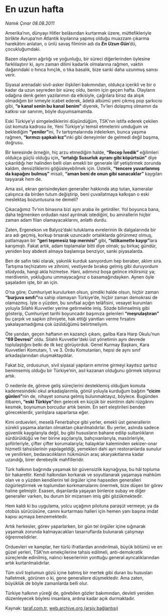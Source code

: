 # En uzun hafta

*Namık Çınar 08.08.2011*

<div class="yazi"><p>Amerika’nın, dünyayı Hitler belâsından kurtarmak üzere, müttefikleriyle birlikte Avrupa’nın Atlantik kıyılarına yapmış olduğu muazzam çıkarma harekâtını anlatan, o ünlü savaş filminin adı da <b><i>En</i></b><i> <b>Uzun Gün</b></i>’dü, çocukluğumdaki.</p>
<p>Bazen olayların ağırlığı ve yoğunluğu, bir süreci diğerlerinden öylesine farklılaştırır ki, aynı zaman dilimi kadarlık olmalarına rağmen, vaktin dağarındaki o hınca hınçlık, o tıka basalık, bize sanki daha uzunmuş sanısı verir.</p>
<p>Siyasal arenadaki sivil-asker ilişkileri bakımından, oldukça içerikli ve bir o kadar da uzun seyreden bir süreç oldu, benim için geçen hafta. Olayların odağına denk gelen yazılarımın da etkisiyle, çağrılara biraz da alışık olmadığım bir ivmeyle icabet ederek, âdetâ albümü yeni çıkmış pop şarkıcısı gibi, <b>“o kanal senin bu kanal</b> <b>benim”</b> diyerek, Tv’leri dolaşmış olmamın da katkısı var sanırım, böyle duyumsamamda.</p>
<p>Eski Türkiye’yi simgelediklerini düşündüğüm, TSK’nın istifa ederek çekilen üst komuta kadrosu ile, Yeni Türkiye’yi temsil etmelerini umduğum ve beklediğim <b>“yeniler”</b>ini, Tv tartışmalarında irdelerken, bunca yaşıma rağmen, <b>“kırmızı şapkalı kız”</b>ınki gibi deneyimler de gelmedi değil başıma, doğrusu.</p>
<p>Bir keresinde örneğin, hiç arzu etmediğim halde, <b>“Recep İvedik”</b> eğilimleri oldukça güçlü olduğu için<b>, “ortalığı Susurluk</b> <b>ayranı gibi köpürtsün”</b> diye çıkarıldığı her halinden belli olan emekli bir generale lâf yetiştirmek zorunda kaldım, densizliklerini göğüsleyebilmek için. Üstelik, <b>“tencere yuvarlanmış da kapağını</b> <b>bulmuş”</b> misali, <b>“aman beni de onun gibi sanacaklar”</b> kaygıları taşıyarak hem de.</p>
<p>Ama asıl, ekran gerisindeyken generaller hakkında atıp tutan, kameralar çalışınca da birden tutum değiştirip, beni çuvallatmaya kalkışan o eski meslektaş bozuntusuna ne demeli?</p>
<p>Çıkacağımız Tv’nin binasına bizi aynı araba ile getirdiler. Yol boyunca bana, daha teğmenken ordudan nasıl ayrılmak istediğini, bu amirallerin hiçbir zaman adam filan olamayacaklarını, anlattı durdu.</p>
<p>Zaten, Ergenekon ve Balyoz’daki tutuklama evrelerinin ilk dalgalarında bir ara adı geçmiş, korkup tırsarak uzuncadır ortalıklarda görünmez olmuş, patlamayan bir <b>“geri tepmesiz top mermisi”</b> gibi, <b>“istikamette kayıp”</b>lara karışmıştı. Fakat artık, adam toplamalar bitti diye olmalı; şu birkaç gündür, yeniden boy abdesti almaya başlamışa benziyor, sanki piyasalarda.</p>
<p>Ben de safın teki olarak, yakınlık kurduk sanıyordum hep beraber, aklım sıra. Tartışma teçhizatımı ve zihnimi, vestiyerde bırakıp gelmiş gibi duruyordum stüdyoda, hangi akla hizmetse. Hani, adımınız boşa gelince irkilirsiniz ya; merdivenin, yokluğunu ummayacağınız o basamağındayken. Aynen öyle şaşaladım işte, bir an için.</p>
<p>O’na göre; Cumhuriyet kurulurken olsun, şimdiki halde olsun, hiçbir zaman <b>“burjuva sınıfı”</b>na sahip olamayan Türkiye’de, hiçbir zaman demokrasi de olamazmış. İşte o yüzden, bu sınıfsal açığın telâfisini, vesayet kurumları yoluyla Silahlı Kuvvetler yerine getirmekte imiş. Sözde bilimselmiş gibi gösterip, Cumhuriyet tarihi boyuncadır başımıza gelenleri <b>“meşrulaştıran”</b> bu çarpık ve sapkın zihniyete, hak ettiği yanıtları verme fırsatını yakalayamadığıma çok üzüldüğümü belirtmeliyim.</p>
<p>Öte yandan, geçen haftanın en kazançlı çıkanı, galiba Kara Harp Okulu’nun <b>“69 Devresi”</b> oldu. Silahlı Kuvvetler’deki üst yönetimin aynı devrede toplulaştığını belki de ilk kez görüyorduk. Genel Kurmay Başkanı, Kara Kuvvetleri Komutanı, 1. ve 3. Ordu Komutanları, hepsi de aynı sınıf arkadaşlarından oluşmaktaydılar.</p>
<p>Fakat biz, ordusunun, sivil siyasal yapıların emrine girmeyi kayıtsız şartsız benimsemiş olduğu bir Türkiye’nin, asıl kazanan olduğunu görmek istiyoruz artık.</p>
<p>O nedenle de, göreve geliş süreçlerini desteklemiş olduğum komuta kademesindeki okul arkadaşlarımla, gönül yoluyla kurduğum bağıtın <b>“cicim günleri”</b>nin de, nihayet sonuna gelmiş bulunmaktayız, böylece. Bugünden itibaren<b>, “eski Türkiye”</b>den gelecek en küçük bir esintinin dahi rüzgârını kesmek, boynumun borcudur artık benim. En sert eleştirileri benden göreceklerdir, yanlışlara saparlarsa eğer.</p>
<p>Kimi orduevleri, meselâ Fenerbahçe gibi yerler, emekli üst generallerin sürekli yaşama alanları olmaktan çıkarılmalıdırlar. Bu yerler, aslında sadece güvenlik kaygılarıyla değil, bu gibi hususların bahane edilip sultanlıkların sürdürüldüğü ve her birine aşçılarıyla, bahçıvanlarıyla, masörleriyle, şoförleriyle, çifter çifter korumalarıyla; halayıklar kaleminden sekizer-onar hizmetli tahsislerinin yapılageldiği, yemekleri dahi ayrı restoranlarda sunulur ve yenilirken, bedavacılıkların hükmünün araç akaryakıtlarına kadar uzandığı, birer derebeylik mahfilleridir.</p>
<p>Türk halkının bağrında yaşamak bir güvensizlik kaynağıysa, bu hâl topluma bir hakarettir. Kendi halkından korkarak ve soyutlanarak yaşamaya mahkûm olan ve o yüzden kendilerini tel örgüler içine hapseden generalleri özgürleştirmek ve toplumdan korkmamalarını önermek, bize düşen bir görev haline gelmiştir. Esasen, dışarılarda yaşayan binlerce subay ve diğer generaller varken, bu durum bir mizansen imiş gibi gözükmektedir.</p>
<p>Hem kaldı ki bu uygulama, yolcu uçağının pilotuna paraşüt vermeye; ya da otobüs sürücüsüne, canını kurtarması halleri için hemen yanı başına imdat kapısı açmaya benzemektedir.</p>
<p>Artık herkesler, görev yaparlarken, bir gün tel örgüler içine sığınarak yaşamak zorunda kalmayacakları tasarruflarda bulunarak çalışmayı öğrenmelidirler.</p>
<p>Orduevleri ve kamplar, her türlü ifratlardan arındırılmalı, büyük bölümü ve en güzel yerleri, TSK’nın emekçilerine tahsis edilmeli, anti-demokratik süreçlerde edinilmiş, nalıncı keserlerinin yonttuğu general ayrıcalıklarından artık kurtarılmalıdırlar.</p>
<p>Tüm sivil toplumun gözü içine batmış bir mertek gibi duran bu hususları halletmek, görünen o ki, gene generallere düşmektedir. Ama zaten, büyüklük de böyle zamanlarda belli olur.</p>
<p>Türkiye halkının yüreği de, görebilen gözler bakımından, devleti yeniden düzenleyecek böylesi insanlara, ardına kadar açık durmaktadır. </p>
</div>

Kaynak: [taraf.com.tr](http://www.taraf.com.tr/namik-cinar/makale-en-uzun-hafta.htm), [web.archive.org (arşiv bağlantısı)](http://web.archive.org/web/20130623232043/http://www.taraf.com.tr/namik-cinar/makale-en-uzun-hafta.htm)
